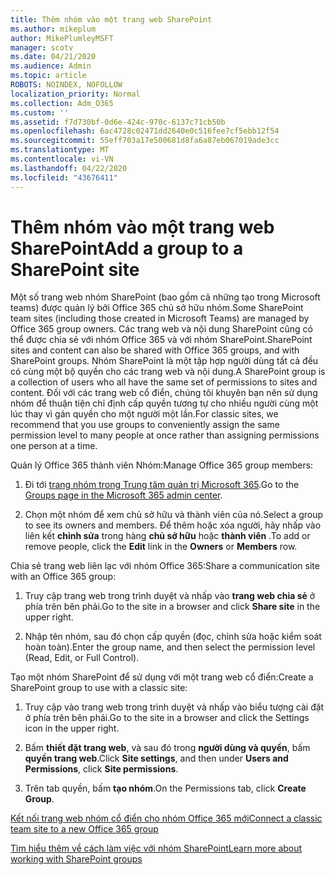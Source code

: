 ```yaml
---
title: Thêm nhóm vào một trang web SharePoint
ms.author: mikeplum
author: MikePlumleyMSFT
manager: scotv
ms.date: 04/21/2020
ms.audience: Admin
ms.topic: article
ROBOTS: NOINDEX, NOFOLLOW
localization_priority: Normal
ms.collection: Adm_O365
ms.custom: ''
ms.assetid: f7d730bf-0d6e-424c-970c-6137c71cb50b
ms.openlocfilehash: 6ac4728c02471dd2640e0c516fee7cf5ebb12f54
ms.sourcegitcommit: 55eff703a17e500681d8fa6a87eb067019ade3cc
ms.translationtype: MT
ms.contentlocale: vi-VN
ms.lasthandoff: 04/22/2020
ms.locfileid: "43676411"
---
```

# <a name="add-a-group-to-a-sharepoint-site"></a><span data-ttu-id="c7fd3-102">Thêm nhóm vào một trang web SharePoint</span><span class="sxs-lookup"><span data-stu-id="c7fd3-102">Add a group to a SharePoint site</span></span>

<span data-ttu-id="c7fd3-103">Một số trang web nhóm SharePoint (bao gồm cả những tạo trong Microsoft teams) được quản lý bởi Office 365 chủ sở hữu nhóm.</span><span class="sxs-lookup"><span data-stu-id="c7fd3-103">Some SharePoint team sites (including those created in Microsoft Teams) are managed by Office 365 group owners.</span></span> <span data-ttu-id="c7fd3-104">Các trang web và nội dung SharePoint cũng có thể được chia sẻ với nhóm Office 365 và với nhóm SharePoint.</span><span class="sxs-lookup"><span data-stu-id="c7fd3-104">SharePoint sites and content can also be shared with Office 365 groups, and with SharePoint groups.</span></span> <span data-ttu-id="c7fd3-105">Nhóm SharePoint là một tập hợp người dùng tất cả đều có cùng một bộ quyền cho các trang web và nội dung.</span><span class="sxs-lookup"><span data-stu-id="c7fd3-105">A SharePoint group is a collection of users who all have the same set of permissions to sites and content.</span></span> <span data-ttu-id="c7fd3-106">Đối với các trang web cổ điển, chúng tôi khuyên bạn nên sử dụng nhóm để thuận tiện chỉ định cấp quyền tương tự cho nhiều người cùng một lúc thay vì gán quyền cho một người một lần.</span><span class="sxs-lookup"><span data-stu-id="c7fd3-106">For classic sites, we recommend that you use groups to conveniently assign the same permission level to many people at once rather than assigning permissions one person at a time.</span></span>
  
<span data-ttu-id="c7fd3-107">Quản lý Office 365 thành viên Nhóm:</span><span class="sxs-lookup"><span data-stu-id="c7fd3-107">Manage Office 365 group members:</span></span>
  
1. <span data-ttu-id="c7fd3-108">Đi tới [trang nhóm trong Trung tâm quản trị Microsoft 365](https://portal.office.com/adminportal/home#/groups).</span><span class="sxs-lookup"><span data-stu-id="c7fd3-108">Go to the [Groups page in the Microsoft 365 admin center](https://portal.office.com/adminportal/home#/groups).</span></span>
    
2. <span data-ttu-id="c7fd3-109">Chọn một nhóm để xem chủ sở hữu và thành viên của nó.</span><span class="sxs-lookup"><span data-stu-id="c7fd3-109">Select a group to see its owners and members.</span></span> <span data-ttu-id="c7fd3-110">Để thêm hoặc xóa người, hãy nhấp vào liên kết **chỉnh sửa** trong hàng **chủ sở hữu** hoặc **thành viên** .</span><span class="sxs-lookup"><span data-stu-id="c7fd3-110">To add or remove people, click the **Edit** link in the **Owners** or **Members** row.</span></span> 
    
<span data-ttu-id="c7fd3-111">Chia sẻ trang web liên lạc với nhóm Office 365:</span><span class="sxs-lookup"><span data-stu-id="c7fd3-111">Share a communication site with an Office 365 group:</span></span>
  
1. <span data-ttu-id="c7fd3-112">Truy cập trang web trong trình duyệt và nhấp vào **trang web chia sẻ** ở phía trên bên phải.</span><span class="sxs-lookup"><span data-stu-id="c7fd3-112">Go to the site in a browser and click **Share site** in the upper right.</span></span> 
    
2. <span data-ttu-id="c7fd3-113">Nhập tên nhóm, sau đó chọn cấp quyền (đọc, chỉnh sửa hoặc kiểm soát hoàn toàn).</span><span class="sxs-lookup"><span data-stu-id="c7fd3-113">Enter the group name, and then select the permission level (Read, Edit, or Full Control).</span></span>
    
<span data-ttu-id="c7fd3-114">Tạo một nhóm SharePoint để sử dụng với một trang web cổ điển:</span><span class="sxs-lookup"><span data-stu-id="c7fd3-114">Create a SharePoint group to use with a classic site:</span></span>
  
1. <span data-ttu-id="c7fd3-115">Truy cập vào trang web trong trình duyệt và nhấp vào biểu tượng cài đặt ở phía trên bên phải.</span><span class="sxs-lookup"><span data-stu-id="c7fd3-115">Go to the site in a browser and click the Settings icon in the upper right.</span></span>
    
2. <span data-ttu-id="c7fd3-116">Bấm **thiết đặt trang web**, và sau đó trong **người dùng và quyền**, bấm **quyền trang web**.</span><span class="sxs-lookup"><span data-stu-id="c7fd3-116">Click **Site settings**, and then under **Users and Permissions**, click **Site permissions**.</span></span>
    
3. <span data-ttu-id="c7fd3-117">Trên tab quyền, bấm **tạo nhóm**.</span><span class="sxs-lookup"><span data-stu-id="c7fd3-117">On the Permissions tab, click **Create Group**.</span></span>
    
[<span data-ttu-id="c7fd3-118">Kết nối trang web nhóm cổ điển cho nhóm Office 365 mới</span><span class="sxs-lookup"><span data-stu-id="c7fd3-118">Connect a classic team site to a new Office 365 group</span></span>](https://go.microsoft.com/fwlink/?linkid=2008654)
  
[<span data-ttu-id="c7fd3-119">Tìm hiểu thêm về cách làm việc với nhóm SharePoint</span><span class="sxs-lookup"><span data-stu-id="c7fd3-119">Learn more about working with SharePoint groups</span></span>](https://go.microsoft.com/fwlink/?linkid=874658)
  

